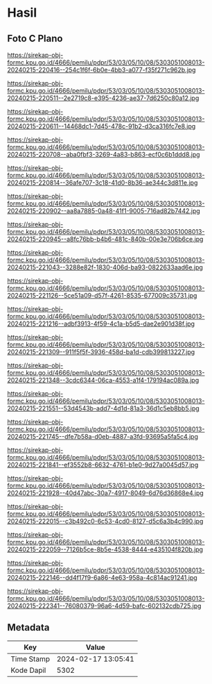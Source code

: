 # Hasil

## Foto C Plano

https://sirekap-obj-formc.kpu.go.id/4666/pemilu/pdpr/53/03/05/10/08/5303051008013-20240215-220416--254c1f6f-6b0e-4bb3-a077-f35f271c962b.jpg

https://sirekap-obj-formc.kpu.go.id/4666/pemilu/pdpr/53/03/05/10/08/5303051008013-20240215-220511--2e2719c8-e395-4236-ae37-7d6250c80a12.jpg

https://sirekap-obj-formc.kpu.go.id/4666/pemilu/pdpr/53/03/05/10/08/5303051008013-20240215-220611--14468dc1-7d45-478c-91b2-d3ca316fc7e8.jpg

https://sirekap-obj-formc.kpu.go.id/4666/pemilu/pdpr/53/03/05/10/08/5303051008013-20240215-220708--aba0fbf3-3269-4a83-b863-ecf0c6b1ddd8.jpg

https://sirekap-obj-formc.kpu.go.id/4666/pemilu/pdpr/53/03/05/10/08/5303051008013-20240215-220814--36afe707-3c18-41d0-8b36-ae344c3d811e.jpg

https://sirekap-obj-formc.kpu.go.id/4666/pemilu/pdpr/53/03/05/10/08/5303051008013-20240215-220902--aa8a7885-0a48-41f1-9005-716ad82b7442.jpg

https://sirekap-obj-formc.kpu.go.id/4666/pemilu/pdpr/53/03/05/10/08/5303051008013-20240215-220945--a8fc76bb-b4b6-481c-840b-00e3e706b6ce.jpg

https://sirekap-obj-formc.kpu.go.id/4666/pemilu/pdpr/53/03/05/10/08/5303051008013-20240215-221043--3288e82f-1830-406d-ba93-0822633aad6e.jpg

https://sirekap-obj-formc.kpu.go.id/4666/pemilu/pdpr/53/03/05/10/08/5303051008013-20240215-221126--5ce51a09-d57f-4261-8535-677009c35731.jpg

https://sirekap-obj-formc.kpu.go.id/4666/pemilu/pdpr/53/03/05/10/08/5303051008013-20240215-221216--adbf3913-4f59-4c1a-b5d5-dae2e901d38f.jpg

https://sirekap-obj-formc.kpu.go.id/4666/pemilu/pdpr/53/03/05/10/08/5303051008013-20240215-221309--911f5f5f-3936-458d-ba1d-cdb399813227.jpg

https://sirekap-obj-formc.kpu.go.id/4666/pemilu/pdpr/53/03/05/10/08/5303051008013-20240215-221348--3cdc6344-06ca-4553-a1f4-179194ac089a.jpg

https://sirekap-obj-formc.kpu.go.id/4666/pemilu/pdpr/53/03/05/10/08/5303051008013-20240215-221551--53d4543b-add7-4d1d-81a3-36d1c5eb8bb5.jpg

https://sirekap-obj-formc.kpu.go.id/4666/pemilu/pdpr/53/03/05/10/08/5303051008013-20240215-221745--dfe7b58a-d0eb-4887-a3fd-93695a5fa5c4.jpg

https://sirekap-obj-formc.kpu.go.id/4666/pemilu/pdpr/53/03/05/10/08/5303051008013-20240215-221841--ef3552b8-6632-4761-b1e0-9d27a0045d57.jpg

https://sirekap-obj-formc.kpu.go.id/4666/pemilu/pdpr/53/03/05/10/08/5303051008013-20240215-221928--40d47abc-30a7-4917-8049-6d76d36868e4.jpg

https://sirekap-obj-formc.kpu.go.id/4666/pemilu/pdpr/53/03/05/10/08/5303051008013-20240215-222015--c3b492c0-6c53-4cd0-8127-d5c6a3b4c990.jpg

https://sirekap-obj-formc.kpu.go.id/4666/pemilu/pdpr/53/03/05/10/08/5303051008013-20240215-222059--7126b5ce-8b5e-4538-8444-e435104f820b.jpg

https://sirekap-obj-formc.kpu.go.id/4666/pemilu/pdpr/53/03/05/10/08/5303051008013-20240215-222146--dd4f17f9-6a86-4e63-958a-4c814ac91241.jpg

https://sirekap-obj-formc.kpu.go.id/4666/pemilu/pdpr/53/03/05/10/08/5303051008013-20240215-222341--76080379-96a6-4d59-bafc-602132cdb725.jpg


## Metadata

| Key        | Value               |
| ---------- | ------------------- |
| Time Stamp | 2024-02-17 13:05:41 |
| Kode Dapil | 5302                |



